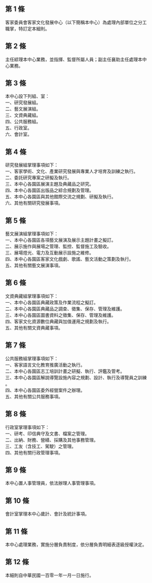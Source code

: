 第 1 條
-------
客家委員會客家文化發展中心（以下簡稱本中心）為處理內部單位之分工  
職掌，特訂定本細則。

第 2 條
-------
主任綜理本中心業務，並指揮、監督所屬人員；副主任襄助主任處理本中  
心業務。

第 3 條
-------
本中心設下列組、室：  
一、研究發展組。  
二、藝文展演組。  
三、文資典藏組。  
四、公共服務組。  
五、行政室。  
六、會計室。

第 4 條
-------
研究發展組掌理事項如下：  
一、客家學術、文化、產業研究發展與專業人才培育及訓練之執行。  
二、委託研究專案之研擬及執行。  
三、本中心各園區展演主題及典藏品之研究。  
四、本中心各園區出版品之綜合規劃及管理。  
五、本中心各園區與其他館際交流之規劃、研擬及執行。  
六、其他有關研究發展事項。

第 5 條
-------
藝文展演組掌理事項如下：  
一、本中心各園區各項藝文展演及展示主題計畫之擬訂。  
二、展示施作與展場之管理、監控、監督施工及驗收。  
三、展場燈光、電力及互動展示設施之維修。  
四、本中心各園區客家文化戲劇、歌謠、藝文活動之策劃及執行。  
五、其他有關藝文展演事項。

第 6 條
-------
文資典藏組掌理事項如下：  
一、本中心各園區典藏政策及作業流程之擬訂。  
二、本中心各園區典藏品之調查、徵集、保存、管理及維護。  
三、本中心各園區圖書資料之徵集、保存、管理及維護。  
四、客家文化資源數位典藏與加值運用之規劃及執行。  
五、其他有關文資典藏事項。

第 7 條
-------
公共服務組掌理事項如下：  
一、客家語言文化教育推廣活動之執行。  
二、本中心各園區志工培訓計畫之研擬、執行、評鑑及管考。  
三、本中心各園區解說導覽設施內容之規劃、設計、執行及導覽員之訓練  
    。  
四、本中心各園區委外經營案件之辦理。  
五、其他有關公共服務事項。

第 8 條
-------
行政室掌理事項如下：  
一、研考、印信典守及文書、檔案之管理。  
二、出納、財務、營繕、採購及其他事務管理。  
三、工友（含技工、駕駛）之管理。  
四、其他有關行政管理事項。

第 9 條
-------
本中心置人事管理員，依法辦理人事管理事項。

第 10 條
--------
會計室掌理本中心歲計、會計及統計事項。

第 11 條
--------
本中心處理業務，實施分層負責制度，依分層負責明細表逐級授權決定。

第 12 條
--------
本細則自中華民國一百零一年一月一日施行。

